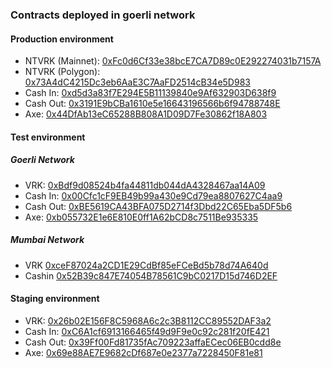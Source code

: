 ### Contracts deployed in goerli network

#### Production environment

- NTVRK (Mainnet): [0xFc0d6Cf33e38bcE7CA7D89c0E292274031b7157A](https://etherscan.io/address/0xFc0d6Cf33e38bcE7CA7D89c0E292274031b7157A)
- NTVRK (Polygon): [0x73A4dC4215Dc3eb6AaE3C7AaFD2514cB34e5D983](0x73A4dC4215Dc3eb6AaE3C7AaFD2514cB34e5D983)
- Cash In: [0xd5d3a83f7E294E5B11139840e9Af632903D638f9](https://etherscan.io/address/0xd5d3a83f7E294E5B11139840e9Af632903D638f9)
- Cash Out: [0x3191E9bCBa1610e5e16643196566b6f94788748E](https://polygonscan.com/address/0x3191E9bCBa1610e5e16643196566b6f94788748E)
- Axe: [0x44DfAb13eC65288B808A1D09D7Fe30862f18A803](https://polygonscan.com/address/0x44DfAb13eC65288B808A1D09D7Fe30862f18A803)

#### Test environment

##### Goerli Network

- VRK: [0xBdf9d08524b4fa44811db044dA4328467aa14A09](https://goerli.etherscan.io/address/0xBdf9d08524b4fa44811db044dA4328467aa14A09)
- Cash In: [0x00Cfc1cF9EB49b99a430e9Cd79ea8807627C4aa9](https://goerli.etherscan.io/address/0x00Cfc1cF9EB49b99a430e9Cd79ea8807627C4aa9)
- Cash Out: [0xBE5619CA43BFA075D2714f3Dbd22C65Eba5DF5b6](https://goerli.etherscan.io/address/0xBE5619CA43BFA075D2714f3Dbd22C65Eba5DF5b6)
- Axe: [0xb055732E1e6E810E0ff1A62bCD8c7511Be935335](https://goerli.etherscan.io/address/0xb055732E1e6E810E0ff1A62bCD8c7511Be935335)

##### Mumbai Network

- VRK [0xceF87024a2CD1E29CdBf85eFCeBd5b78d74A640d](https://mumbai.polygonscan.com/address/0xceF87024a2CD1E29CdBf85eFCeBd5b78d74A640d)
- Cashin [0x52B39c847E74054B78561C9bC0217D15d746D2EF](https://mumbai.polygonscan.com/address/0x52B39c847E74054B78561C9bC0217D15d746D2EF)

#### Staging environment

- VRK: [0x26b02E156F8C5968A6c2c3B8112CC89552DAF3a2](https://goerli.etherscan.io/address/0x26b02E156F8C5968A6c2c3B8112CC89552DAF3a2)
- Cash In: [0xC6A1cf6913166465f49d9F9e0c92c281f20fE421](https://goerli.etherscan.io/address/0xC6A1cf6913166465f49d9F9e0c92c281f20fE421)
- Cash Out: [0x39Ff00Fd81735fAc709223affaECec06EB0cdd8e](https://goerli.etherscan.io/address/0x39Ff00Fd81735fAc709223affaECec06EB0cdd8e)
- Axe: [0x69e88AE7E9682cDf687e0e2377a7228450F81e81](https://goerli.etherscan.io/address/0x69e88AE7E9682cDf687e0e2377a7228450F81e81)
